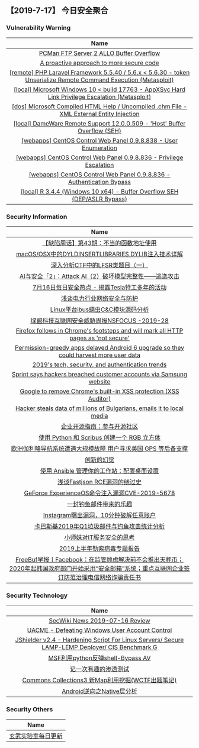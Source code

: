 
 ##   【2019-7-17】 今日安全聚合


###  						       							Vulnerability Warning

|                             Name                             |
| :----------------------------------------------------------: |
|[PCMan FTP Server 2 ALLO Buffer Overflow](https://cxsecurity.com/issue/WLB-2019070073)|
|[A proactive approach to more secure code](https://msrc-blog.microsoft.com/2019/07/16/a-proactive-approach-to-more-secure-code/)|
|[[remote] PHP Laravel Framework 5.5.40 / 5.6.x < 5.6.30 - token Unserialize Remote Command Execution (Metasploit)](https://www.exploit-db.com/exploits/47129)|
|[[local] Microsoft Windows 10 < build 17763 - AppXSvc Hard Link Privilege Escalation (Metasploit)](https://www.exploit-db.com/exploits/47128)|
|[[dos] Microsoft Compiled HTML Help / Uncompiled .chm File - XML External Entity Injection](https://www.exploit-db.com/exploits/47127)|
|[[local] DameWare Remote Support 12.0.0.509 - 'Host' Buffer Overflow (SEH)](https://www.exploit-db.com/exploits/47126)|
|[[webapps] CentOS Control Web Panel 0.9.8.838 - User Enumeration](https://www.exploit-db.com/exploits/47125)|
|[[webapps] CentOS Control Web Panel 0.9.8.836 - Privilege Escalation](https://www.exploit-db.com/exploits/47124)|
|[[webapps] CentOS Control Web Panel 0.9.8.836 - Authentication Bypass](https://www.exploit-db.com/exploits/47123)|
|[[local] R 3.4.4 (Windows 10 x64) - Buffer Overflow SEH (DEP/ASLR Bypass)](https://www.exploit-db.com/exploits/47122)|

### 						        							Security Information
|                             Name                                    |
| :----------------------------------------------------------: |
|[【缺陷周话】第43期：不当的函数地址使用](https://www.anquanke.com/post/id/182038)|
|[macOS/OSX中的DYLDINSERTLIBRARIES DYLIB注入技术详解](https://www.anquanke.com/post/id/182040)|
|[深入分析CTF中的LFSR类题目（一）](https://www.anquanke.com/post/id/181811)|
|[AI与安全「2」：Attack AI（2）破坏模型完整性——逃逸攻击](https://www.anquanke.com/post/id/181879)|
|[7月16日每日安全热点 - 揭露Tesla特工多年的活动](https://www.anquanke.com/post/id/182016)|
|[浅谈电力行业网络安全与防护](https://www.secpulse.com/archives/109176.html)|
|[Linux平台ibus蠕虫C&C模块源码分析](https://www.secpulse.com/archives/109440.html)|
|[绿盟科技互联网安全威胁周报NSFOCUS -2019-28](http://blog.nsfocus.net/nsfocus-201928/)|
|[Firefox follows in Chrome's footsteps and will mark all HTTP pages as 'not secure'](https://www.zdnet.com/article/firefox-follows-in-chromes-footsteps-and-will-mark-all-http-pages-as-not-secure/#ftag=RSSbaffb68)|
|[Permission-greedy apps delayed Android 6 upgrade so they could harvest more user data](https://www.zdnet.com/article/permission-greedy-apps-delayed-android-6-upgrade-so-they-could-harvest-more-user-data/#ftag=RSSbaffb68)|
|[2019's tech, security, and authentication trends](https://www.zdnet.com/pictures/2019s-tech-security-and-authentication-trends/#ftag=RSSbaffb68)|
|[Sprint says hackers breached customer accounts via Samsung website](https://www.zdnet.com/article/sprint-says-hackers-breached-customer-accounts-via-samsung-website/#ftag=RSSbaffb68)|
|[Google to remove Chrome's built-in XSS protection (XSS Auditor)](https://www.zdnet.com/article/google-to-remove-chromes-built-in-xss-protection-xss-auditor/#ftag=RSSbaffb68)|
|[Hacker steals data of millions of Bulgarians, emails it to local media](https://www.zdnet.com/article/hacker-steals-data-of-millions-of-bulgarians-emails-it-to-local-media/#ftag=RSSbaffb68)|
|[企业开源指南：参与开源社区](https://linux.cn/article-11109-1.html?utm_source=rss&utm_medium=rss)|
|[使用 Python 和 Scribus 创建一个 RGB 立方体](https://linux.cn/article-11108-1.html?utm_source=rss&utm_medium=rss)|
|[欧洲伽利略导航系统遭遇大规模故障 用户寻求美国 GPS 等后备支撑](https://linux.cn/article-11107-1.html?utm_source=rss&utm_medium=rss)|
|[创新的幻觉](https://linux.cn/article-11106-1.html?utm_source=rss&utm_medium=rss)|
|[使用 Ansible 管理你的工作站：配置桌面设置](https://linux.cn/article-11105-1.html?utm_source=rss&utm_medium=rss)|
|[浅谈Fastjson RCE漏洞的绕过史](https://www.freebuf.com/vuls/208339.html)|
|[GeForce ExperienceOS命令注入漏洞CVE-2019-5678](https://www.freebuf.com/vuls/207750.html)|
|[一封钓鱼邮件带来的乐趣](https://www.freebuf.com/articles/system/207759.html)|
|[Instagram曝出漏洞，10分钟破解任意账户](https://www.freebuf.com/news/208408.html)|
|[卡巴斯基2019年Q1垃圾邮件与钓鱼攻击统计分析](https://www.freebuf.com/articles/network/207749.html)|
|[小师妹对IT服务安全的思考](https://www.freebuf.com/articles/neopoints/207562.html)|
|[2019上半年勒索病毒专题报告](https://www.freebuf.com/articles/paper/207660.html)|
|[FreeBuf早报丨Facebook：在监管顾虑解决前不会推出天秤币；2020年起韩国政府部门开始采用“安全邮箱”系统；重点互联网企业签订防范治理电信网络诈骗责任书](https://www.freebuf.com/news/208371.html)|

### 						        							Security  Technology
|                             Name                                    |
| :----------------------------------------------------------: |
|[SecWiki News 2019-07-16 Review](http://www.sec-wiki.com/?2019-07-16)|
|[UACME - Defeating Windows User Account Control](http://www.kitploit.com/2019/07/uacme-defeating-windows-user-account.html)|
|[JShielder v2.4 - Hardening Script For Linux Servers/ Secure LAMP-LEMP Deployer/ CIS Benchmark G](http://www.kitploit.com/2019/07/jshielder-v24-hardening-script-for.html)|
|[MSF利用python反弹shell-Bypass AV](http://xz.aliyun.com/t/5657)|
|[记一次有趣的渗透测试](http://xz.aliyun.com/t/5646)|
|[Commons Collections3 新Map利用挖掘(WCTF出题笔记)](http://xz.aliyun.com/t/5649)|
|[Android逆向之Native层分析](http://xz.aliyun.com/t/5654)|

### 						        							Security  Others
|                             Name                                    |
| :----------------------------------------------------------: |
|[玄武实验室每日更新](https://weibo.com/p/1006065582522936/wenzhang?from=page_100606_profile&wvr=6&mod=wenzhangmore)|

